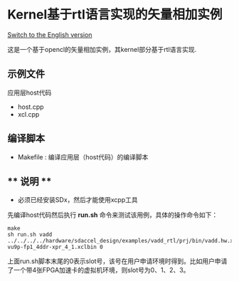Kernel基于rtl语言实现的矢量相加实例
============================================

[Switch to the English version](./README.md)

这是一个基于opencl的矢量相加实例，其kernel部分基于rtl语言实现. 

示例文件
----------------------
应用层host代码

- host.cpp
- xcl.cpp 

编译脚本
--------------------------------
* Makefile : 编译应用层（host代码）的编译脚本

** 说明 **
--------------------------------
* 必须已经安装SDx，然后才能使用xcpp工具 

先编译host代码然后执行 **run.sh** 命令来测试该用例，具体的操作命令如下：

```
make
sh run.sh vadd ../../../../hardware/sdaccel_design/examples/vadd_rtl/prj/bin/vadd.hw.xilinx_huawei-vu9p-fp1_4ddr-xpr_4_1.xclbin 0

```

上面run.sh脚本末尾的0表示slot号，该号在用户申请环境时得到。比如用户申请了一个带4张FPGA加速卡的虚拟机环境，则slot号为0、1、2、3。